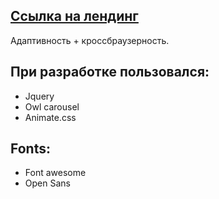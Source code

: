 ## [Ссылка на лендинг](https://sampre.github.io/Bino/)  

Адаптивность + кроссбраузерность.

## При разработке пользовался:  
* Jquery
* Owl carousel
* Animate.css
  
## Fonts:
* Font awesome
* Open Sans
